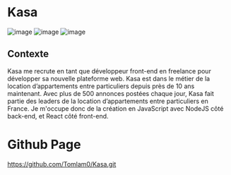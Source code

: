 # Kasa

![image](https://img.shields.io/badge/React-20232A?style=for-the-badge&logo=react&logoColor=61DAFB)
![image](https://img.shields.io/badge/Sass-CC6699?style=for-the-badge&logo=sass&logoColor=white)
![image](https://img.shields.io/badge/Node%20js-339933?style=for-the-badge&logo=nodedotjs&logoColor=white)

## Contexte

Kasa me recrute en tant que développeur front-end en freelance pour développer sa nouvelle plateforme web.
Kasa est dans le métier de la location d’appartements entre particuliers depuis près de 10 ans maintenant.
Avec plus de 500 annonces postées chaque jour, Kasa fait partie des leaders de la location d’appartements entre particuliers en France.
Je m'occupe donc de la création en JavaScript avec NodeJS côté back-end, et React côté front-end.

# Github Page

https://github.com/Tomlam0/Kasa.git
